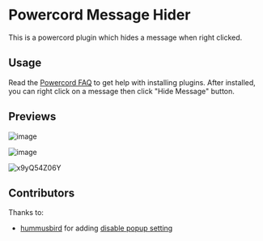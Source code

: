 # Powercord Message Hider

This is a powercord plugin which hides a message when right clicked.

## Usage

Read the [Powercord FAQ](https://powercord.dev/faq) to get help with installing plugins. After installed, you can right click on a message then click "Hide Message" button.

## Previews

![image](https://user-images.githubusercontent.com/68158483/144480775-c54fffec-61c9-49c1-b072-da27b91068c5.png)

![image](https://user-images.githubusercontent.com/68158483/144480789-743cd441-447c-4961-a57c-f412de56311e.png)

![x9yQ54Z06Y](https://user-images.githubusercontent.com/68158483/144480836-a2b7b356-a4fe-4f00-8fd5-a97c46eb839f.gif)

## Contributors
Thanks to:
- [hummusbird](https://github.com/hummusbird) for adding [disable popup setting](https://github.com/FC5570/powercord-message-hider/pull/3)